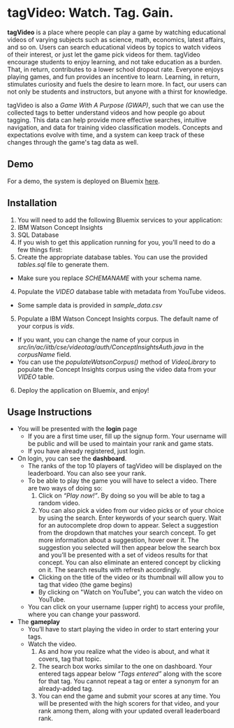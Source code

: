# tagVideo: Watch. Tag. Gain.

**tagVideo** is a place where people can play a game by watching educational videos of varying subjects such as science, math, economics, latest affairs, and so on. Users can search educational videos by topics to watch videos of their interest, or just let the game pick videos for them. tagVideo encourage students to enjoy learning, and not take education as a burden. That, in return, contributes to a lower school dropout rate. Everyone enjoys playing games, and fun provides an incentive to learn. Learning, in return, stimulates curiosity and fuels the desire to learn more. In fact, our users can not only be students and instructors, but anyone with a thirst for knowledge.

tagVideo is also a *Game With A Purpose (GWAP)*, such that we can use the collected tags to better understand videos and how people go about tagging. This data can help provide more effective searches, intuitive navigation, and data for training video classification models. Concepts and expectations evolve with time, and a system can keep track of these changes through the game's tag data as well.

## Demo

For a demo, the system is deployed on Bluemix [here](http://vgame.eu-gb.mybluemix.net/).

## Installation

1. You will need to add the following Bluemix services to your application:
  1. IBM Watson Concept Insights
  2. SQL Database
2. If you wish to get this application running for you, you'll need to do a few things first:
3. Create the appropriate database tables. You can use the provided *tables.sql* file to generate them.
  * Make sure you replace *SCHEMANAME* with your schema name.
4. Populate the *VIDEO* database table with metadata from YouTube videos.
  * Some sample data is provided in *sample_data.csv*
5. Populate a IBM Watson Concept Insights corpus. The default name of your corpus is *vids*.
  * If you want, you can change the name of your corpus in *src/in/ac/iitb/cse/videotag/auth/ConceptInsightsAuth.java* in the *corpusName* field.
  * You can use the *populateWatsonCorpus()* method of *VideoLibrary* to populate the Concept Insights corpus using the video data from your *VIDEO* table.
6. Deploy the application on Bluemix, and enjoy!

## Usage Instructions

* You will be presented with the **login** page
  * If you are a first time user, fill up the signup form. Your username will be public and will be used to maintain your rank and game stats.
  * If you have already registered, just login.
* On login, you can see the **dashboard**. 
  * The ranks of the top 10 players of tagVideo will be displayed on the leaderboard. You can also see your rank. 
  * To be able to play the game you will have to select a video. There are two ways of doing so:
    1. Click on *“Play now!”*. By doing so you will be able to tag a random video.
    2. You can also pick a video from our video picks or of your choice by using the search. Enter keywords of your search query. Wait for an autocomplete drop down to appear. Select a suggestion from the dropdown that matches your search concept. To get more information about a suggestion, hover over it. The suggestion you selected will then appear below the search box and you’ll be presented with a set of videos results for that concept. You can also eliminate an entered concept by clicking on it. The search results with refresh accordingly.
      * Clicking on the title of the video or its thumbnail will allow you to tag that video (the game begins)
      * By clicking on "Watch on YouTube", you can watch the video on YouTube.
  * You can click on your username (upper right) to access your profile, where you can change your password.
* The **gameplay**
  * You’ll have to start playing the video in order to start entering your tags.
  * Watch the video.
    1. As and how you realize what the video is about, and what it covers, tag that topic.
    2. The search box works similar to the one on dashboard. Your entered tags appear below *“Tags entered”* along with the score for that tag. You cannot repeat a tag or enter a synonym for an already-added tag.
    3. You can end the game and submit your scores at any time. You will be presented with the high scorers for that video, and your rank among them, along with your updated overall leaderboard rank.
